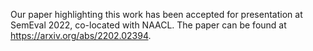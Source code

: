 Our paper highlighting this work has been accepted for presentation at SemEval 2022, co-located with NAACL. The paper can be found at https://arxiv.org/abs/2202.02394.
